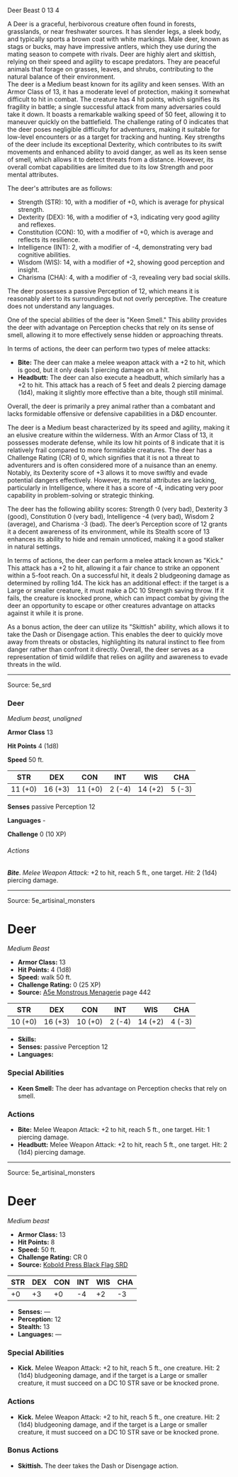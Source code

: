 <MonsterName/>Deer</MonsterName>
<CreatureType/>Beast</CreatureType>
<CR/>0</CR>
<AC/>13</AC>
<HP/>4</HP>
<summary>A Deer is a graceful, herbivorous creature often found in forests, grasslands, or near freshwater sources. It has slender legs, a sleek body, and typically sports a brown coat with white markings. Male deer, known as stags or bucks, may have impressive antlers, which they use during the mating season to compete with rivals. Deer are highly alert and skittish, relying on their speed and agility to escape predators. They are peaceful animals that forage on grasses, leaves, and shrubs, contributing to the natural balance of their environment.</summary>

<summary>The deer is a Medium beast known for its agility and keen senses. With an Armor Class of 13, it has a moderate level of protection, making it somewhat difficult to hit in combat. The creature has 4 hit points, which signifies its fragility in battle; a single successful attack from many adversaries could take it down. It boasts a remarkable walking speed of 50 feet, allowing it to maneuver quickly on the battlefield. The challenge rating of 0 indicates that the deer poses negligible difficulty for adventurers, making it suitable for low-level encounters or as a target for tracking and hunting. Key strengths of the deer include its exceptional Dexterity, which contributes to its swift movements and enhanced ability to avoid danger, as well as its keen sense of smell, which allows it to detect threats from a distance. However, its overall combat capabilities are limited due to its low Strength and poor mental attributes.</summary>

<detail>

The deer's attributes are as follows: 

- Strength (STR): 10, with a modifier of +0, which is average for physical strength. 
- Dexterity (DEX): 16, with a modifier of +3, indicating very good agility and reflexes. 
- Constitution (CON): 10, with a modifier of +0, which is average and reflects its resilience. 
- Intelligence (INT): 2, with a modifier of -4, demonstrating very bad cognitive abilities. 
- Wisdom (WIS): 14, with a modifier of +2, showing good perception and insight. 
- Charisma (CHA): 4, with a modifier of -3, revealing very bad social skills.

The deer possesses a passive Perception of 12, which means it is reasonably alert to its surroundings but not overly perceptive. The creature does not understand any languages.

One of the special abilities of the deer is "Keen Smell." This ability provides the deer with advantage on Perception checks that rely on its sense of smell, allowing it to more effectively sense hidden or approaching threats.

In terms of actions, the deer can perform two types of melee attacks: 

- **Bite:** The deer can make a melee weapon attack with a +2 to hit, which is good, but it only deals 1 piercing damage on a hit. 
- **Headbutt:** The deer can also execute a headbutt, which similarly has a +2 to hit. This attack has a reach of 5 feet and deals 2 piercing damage (1d4), making it slightly more effective than a bite, though still minimal.

Overall, the deer is primarily a prey animal rather than a combatant and lacks formidable offensive or defensive capabilities in a D&D encounter.

The deer is a Medium beast characterized by its speed and agility, making it an elusive creature within the wilderness. With an Armor Class of 13, it possesses moderate defense, while its low hit points of 8 indicate that it is relatively frail compared to more formidable creatures. The deer has a Challenge Rating (CR) of 0, which signifies that it is not a threat to adventurers and is often considered more of a nuisance than an enemy. Notably, its Dexterity score of +3 allows it to move swiftly and evade potential dangers effectively. However, its mental attributes are lacking, particularly in Intelligence, where it has a score of -4, indicating very poor capability in problem-solving or strategic thinking.

The deer has the following ability scores: Strength 0 (very bad), Dexterity 3 (good), Constitution 0 (very bad), Intelligence -4 (very bad), Wisdom 2 (average), and Charisma -3 (bad). The deer’s Perception score of 12 grants it a decent awareness of its environment, while its Stealth score of 13 enhances its ability to hide and remain unnoticed, making it a good stalker in natural settings.

In terms of actions, the deer can perform a melee attack known as "Kick." This attack has a +2 to hit, allowing it a fair chance to strike an opponent within a 5-foot reach. On a successful hit, it deals 2 bludgeoning damage as determined by rolling 1d4. The kick has an additional effect: if the target is a Large or smaller creature, it must make a DC 10 Strength saving throw. If it fails, the creature is knocked prone, which can impact combat by giving the deer an opportunity to escape or other creatures advantage on attacks against it while it is prone.

As a bonus action, the deer can utilize its "Skittish" ability, which allows it to take the Dash or Disengage action. This enables the deer to quickly move away from threats or obstacles, highlighting its natural instinct to flee from danger rather than confront it directly. Overall, the deer serves as a representation of timid wildlife that relies on agility and awareness to evade threats in the wild.</detail>



---

Source: 5e_srd

### Deer

*Medium beast, unaligned*

**Armor Class** 13

**Hit Points** 4 (1d8)

**Speed** 50 ft.

| STR     | DEX     | CON     | INT    | WIS     | CHA    |
|---------|---------|---------|--------|---------|--------|
| 11 (+0) | 16 (+3) | 11 (+0) | 2 (-4) | 14 (+2) | 5 (-3) |

**Senses** passive Perception 12

**Languages** -

**Challenge** 0 (10 XP)

###### Actions

***Bite***. *Melee Weapon Attack:* +2 to hit, reach 5 ft., one target. *Hit:* 2 (1d4) piercing damage.



---

Source: 5e_artisinal_monsters

# Deer

*Medium* *Beast*

- **Armor Class:** 13
- **Hit Points:** 4 (1d8)
- **Speed:** walk 50 ft.
- **Challenge Rating:** 0 (25 XP)
- **Source:** [A5e Monstrous Menagerie](https://enpublishingrpg.com/products/level-up-monstrous-menagerie-a5e) page 442

| STR | DEX | CON | INT | WIS | CHA |
| --- | --- | --- | --- | --- | --- |
| 10 (+0) | 16 (+3) | 10 (+0) | 2 (-4) | 14 (+2) | 4 (-3) |

- **Skills:** 
- **Senses:** passive Perception 12
- **Languages:** 

### Special Abilities

- **Keen Smell:** The deer has advantage on Perception checks that rely on smell.

### Actions

- **Bite:** Melee Weapon Attack: +2 to hit, reach 5 ft., one target. Hit: 1 piercing damage.
- **Headbutt:** Melee Weapon Attack: +2 to hit, reach 5 ft., one target. Hit: 2 (1d4) piercing damage.






---

Source: 5e_artisinal_monsters

# Deer

*Medium beast*

- **Armor Class:** 13
- **Hit Points:** 8
- **Speed:** 50 ft.
- **Challenge Rating:** CR 0
- **Source:** [Kobold Press Black Flag SRD](https://koboldpress.com/black-flag-roleplaying/)

| STR | DEX | CON | INT | WIS | CHA |
| --- | --- | --- | --- | --- | --- |
| +0 | +3 | +0 | -4 | +2 | -3 |

- **Senses:** —
- **Perception:** 12
- **Stealth:** 13
- **Languages:** —

### Special Abilities

- **Kick.** Melee Weapon Attack: +2 to hit, reach 5 ft., one creature. Hit: 2 (1d4) bludgeoning damage, and if the target is a Large or smaller creature, it must succeed on a DC 10 STR save or be knocked prone.

### Actions

- **Kick.** Melee Weapon Attack: +2 to hit, reach 5 ft., one creature. Hit: 2 (1d4) bludgeoning damage, and if the target is a Large or smaller creature, it must succeed on a DC 10 STR save or be knocked prone.

### Bonus Actions

- **Skittish.** The deer takes the Dash or Disengage action.



